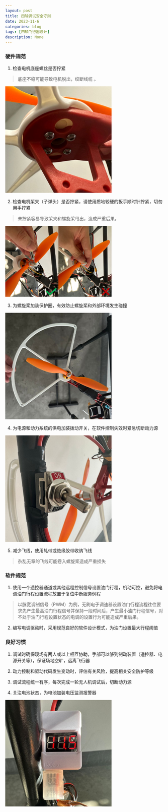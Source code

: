 ```yaml
---
layout: post
title: 四轴调试安全守则
date: 2023-11-6
categories: blog
tags: [四轴飞行器设计]
description: None
---
```



### 硬件规范

1) 检查电机底座螺丝是否拧紧
>底座不稳可能导致电机脱出，绞断线缆 。

<img src="../img/post-img/for-safety-screws.jpg" alt="for-safety-screws" style="zoom:33%;" />

2) 检查电机桨夹（子弹头）是否拧紧，请使用质地较硬的扳手顺时针拧紧，切勿用手拧紧
>未拧紧容易导致桨夹和螺旋桨甩出，造成严重后果。

<img src="../img/post-img/for-safety-bullet.jpg" alt="for-safety-bullet" style="zoom:33%;" />

3) 为螺旋桨加装保护圈，有效防止螺旋桨和外部环境发生碰撞

<img src="../img/post-img/for-safety-blade-protection.jpg" alt="for-safety-blade-protection" style="zoom:33%;" />

4) 为电源和动力系统的供电加装拨动开关，在软件控制失效时紧急切断动力源

<img src="../img/post-img/for-safety-switch.jpg" alt="for-safety-switch" style="zoom:33%;" />

5) 减少飞线，使用轧带或绝缘胶带收纳飞线

> 杂乱无章的飞线可能卷入螺旋桨造成严重损失


### 软件规范

1) 使用一个遥控器通道或其他远程控制信号设置油门行程，机动可控，避免将电调油门行程设置流程放置于复位中断服务例程
> 以脉宽调制信号（PWM）为例，无刷电子调速器设置油门行程流程往往要求先产生最高油门行程信号并保持一段时间后，产生最小油门行程信号，对不处于油门行程设置状态的电调的设置行为可能造成严重后果。

2) 编写电调驱动时，采用规范良好的软件设计模式，为油门设置最大行程阈值



### 良好习惯

1) 调试时确保现场有两人或以上相互协助，手部可以够到制动装置（遥控器、电源开关等），保证场地空旷，远离飞行器

2) 动力控制和驱动代码发生变动时，评估有关风险，提高相关安全防护等级

3) 调试流程统一有序，每次完成一轮无人机调试后，切断动力源

4) 关注电池状态，为电池加装电压监测报警器

<img src="../img/post-img/for-safety-beep.jpg" alt="for-safety-beep" style="zoom:33%;" />
